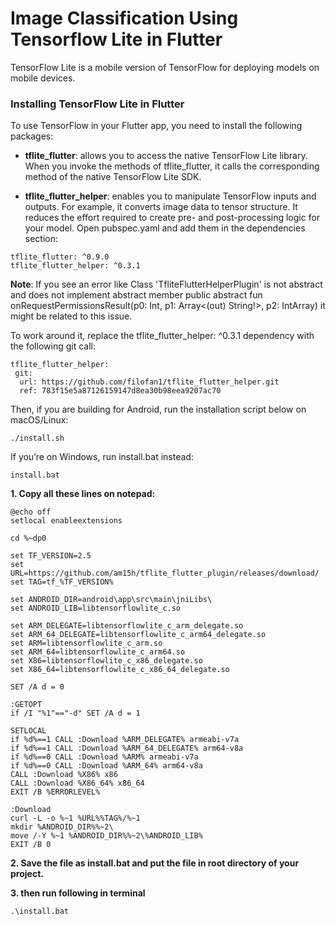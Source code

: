 # Image Classification Using Tensorflow Lite in Flutter
TensorFlow Lite is a mobile version of TensorFlow for deploying models on mobile devices.

### Installing TensorFlow Lite in Flutter
To use TensorFlow in your Flutter app, you need to install the following packages:

* **tflite_flutter**: allows you to access the native TensorFlow Lite library. When you invoke the methods of tflite_flutter, it calls the corresponding method of the native TensorFlow Lite SDK.

* **tflite_flutter_helper**: enables you to manipulate TensorFlow inputs and outputs. For example, it converts image data to tensor structure. It reduces the effort required to create pre- and post-processing logic for your model.
Open pubspec.yaml and add them in the dependencies section:
```
tflite_flutter: ^0.9.0
tflite_flutter_helper: ^0.3.1
```


**Note**: If you see an error like Class 'TfliteFlutterHelperPlugin' is not abstract and does not implement abstract member public abstract fun onRequestPermissionsResult(p0: Int, p1: Array<(out) String!>, p2: IntArray) it might be related to this issue. 

To work around it, replace the tflite_flutter_helper: ^0.3.1 dependency with the following git call:
```
tflite_flutter_helper:
 git:
  url: https://github.com/filofan1/tflite_flutter_helper.git
  ref: 783f15e5a87126159147d8ea30b98eea9207ac70
```

Then, if you are building for Android, run the installation script below on macOS/Linux:
```
./install.sh 
```
If you’re on Windows, run install.bat instead:
```
install.bat 
```


**1. Copy all these lines on notepad:**

```
@echo off
setlocal enableextensions

cd %~dp0

set TF_VERSION=2.5
set URL=https://github.com/am15h/tflite_flutter_plugin/releases/download/
set TAG=tf_%TF_VERSION%

set ANDROID_DIR=android\app\src\main\jniLibs\
set ANDROID_LIB=libtensorflowlite_c.so

set ARM_DELEGATE=libtensorflowlite_c_arm_delegate.so
set ARM_64_DELEGATE=libtensorflowlite_c_arm64_delegate.so
set ARM=libtensorflowlite_c_arm.so
set ARM_64=libtensorflowlite_c_arm64.so
set X86=libtensorflowlite_c_x86_delegate.so
set X86_64=libtensorflowlite_c_x86_64_delegate.so

SET /A d = 0

:GETOPT
if /I "%1"=="-d" SET /A d = 1

SETLOCAL
if %d%==1 CALL :Download %ARM_DELEGATE% armeabi-v7a
if %d%==1 CALL :Download %ARM_64_DELEGATE% arm64-v8a
if %d%==0 CALL :Download %ARM% armeabi-v7a
if %d%==0 CALL :Download %ARM_64% arm64-v8a
CALL :Download %X86% x86
CALL :Download %X86_64% x86_64
EXIT /B %ERRORLEVEL%

:Download
curl -L -o %~1 %URL%%TAG%/%~1
mkdir %ANDROID_DIR%%~2\
move /-Y %~1 %ANDROID_DIR%%~2\%ANDROID_LIB%
EXIT /B 0

```


**2. Save the file as install.bat and put the file in root directory of your project.**

**3. then run following in terminal**

```
.\install.bat
```

